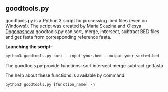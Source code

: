 ## goodtools.py

goodtools.py is a Python 3 script for processing .bed files (even on Windows!). The script was created by Maria Skazina and [Olesya Dogonasheva](https://github.com/xomaiya/) goodtools.py can sort, merge, intersect, subtract BED files and get fasta from corresponding reference fasta.


**Launching the script:**

```
python3 goodtools.py sort --input your.bed --output your_sorted.bed
```

The goodtools.py provide functions:
sort
intersect
merge
subtract
getfasta

The help about these functions is available by command:

```
python3 goodtools.py [function_name] -h
```


  


